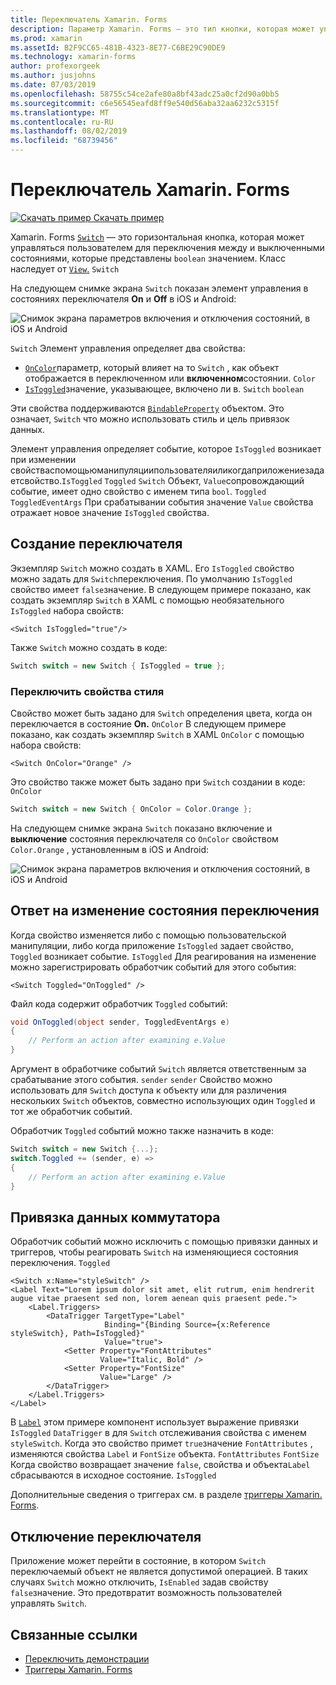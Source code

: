 ```yaml
---
title: Переключатель Xamarin. Forms
description: Параметр Xamarin. Forms — это тип кнопки, которая может управляться пользователем для переключения между состояниями. В этой статье объясняется, как использовать класс Switch для отображения переключаемого элемента пользовательского интерфейса.
ms.prod: xamarin
ms.assetId: B2F9CC65-481B-4323-8E77-C6BE29C90DE9
ms.technology: xamarin-forms
author: profexorgeek
ms.author: jusjohns
ms.date: 07/03/2019
ms.openlocfilehash: 58755c54ce2afe80a8bf43adc25a0cf2d90a0bb5
ms.sourcegitcommit: c6e56545eafd8ff9e540d56aba32aa6232c5315f
ms.translationtype: MT
ms.contentlocale: ru-RU
ms.lasthandoff: 08/02/2019
ms.locfileid: "68739456"
---
```

# <a name="xamarinforms-switch"></a>Переключатель Xamarin. Forms

[![Скачать пример](~/media/shared/download.png) Скачать пример](https://docs.microsoft.com/samples/xamarin/xamarin-forms-samples/userinterface-switchdemos/)

Xamarin. Forms [`Switch`](xref:Xamarin.Forms.Switch) — это горизонтальная кнопка, которая может управляться пользователем для переключения между и выключенными состояниями, которые представлены `boolean` значением. Класс наследует от [`View`.](xref:Xamarin.Forms.View) `Switch`

На следующем снимке экрана `Switch` показан элемент управления в состояниях переключателя **On** и **Off** в iOS и Android:

![Снимок экрана параметров включения и отключения состояний, в iOS и Android](switch-images/switch-states-default.png "Параметры в iOS и Android")

`Switch` Элемент управления определяет два свойства:

* [`OnColor`](xref:Xamarin.Forms.Switch.OnColor)параметр, который влияет на то `Switch` , как объект отображается в переключенном или **включенном**состоянии. `Color`
* [`IsToggled`](xref:Xamarin.Forms.Switch.IsToggled)значение, указывающее, включено ли в. `Switch` `boolean`

Эти свойства поддерживаются [`BindableProperty`](xref:Xamarin.Forms.BindableProperty) объектом. Это означает, `Switch` что можно использовать стиль и цель привязок данных.

Элемент управления определяет событие, которое `IsToggled` возникает при изменении свойстваспомощьюманипуляциипользователяиликогдаприложениезадаетсвойство.`IsToggled` `Toggled` `Switch` Объект, `Value`сопровождающий событие, имеет одно свойство с именем типа `bool`. `Toggled` `ToggledEventArgs` При срабатывании события значение `Value` свойства отражает новое значение `IsToggled` свойства.

## <a name="create-a-switch"></a>Создание переключателя

Экземпляр `Switch` можно создать в XAML. Его `IsToggled` свойство можно задать для `Switch`переключения. По умолчанию `IsToggled` свойство имеет `false`значение. В следующем примере показано, как создать экземпляр `Switch` в XAML с помощью необязательного `IsToggled` набора свойств:

```xaml
<Switch IsToggled="true"/>
```

Также `Switch` можно создать в коде:

```csharp
Switch switch = new Switch { IsToggled = true };
```

### <a name="switch-style-properties"></a>Переключить свойства стиля

Свойство может быть задано для `Switch` определения цвета, когда он переключается в состояние **On.** `OnColor` В следующем примере показано, как создать экземпляр `Switch` в XAML `OnColor` с помощью набора свойств:

```xaml
<Switch OnColor="Orange" />
```

Это свойство также может быть задано при `Switch` создании в коде: `OnColor`

```csharp
Switch switch = new Switch { OnColor = Color.Orange };
```

На следующем снимке экрана `Switch` показано включение и **выключение** состояния переключателя со `OnColor` свойством `Color.Orange` , установленным в iOS и Android:

![Снимок экрана параметров включения и отключения состояний, в iOS и Android](switch-images/switch-states-oncolor.png "Параметры в iOS и Android")

## <a name="respond-to-a-switch-state-change"></a>Ответ на изменение состояния переключения

Когда свойство изменяется либо с помощью пользовательской манипуляции, либо когда приложение `IsToggled` задает свойство, `Toggled` возникает событие. `IsToggled` Для реагирования на изменение можно зарегистрировать обработчик событий для этого события:

```xaml
<Switch Toggled="OnToggled" />
```

Файл кода содержит обработчик `Toggled` событий:

```csharp
void OnToggled(object sender, ToggledEventArgs e)
{
    // Perform an action after examining e.Value
}
```

Аргумент в обработчике событий `Switch` является ответственным за срабатывание этого события. `sender` `sender` Свойство можно использовать для `Switch` доступа к объекту или для различения нескольких `Switch` объектов, совместно использующих один `Toggled` и тот же обработчик событий.

Обработчик `Toggled` событий можно также назначить в коде:

```csharp
Switch switch = new Switch {...};
switch.Toggled += (sender, e) =>
{
    // Perform an action after examining e.Value
}
```

## <a name="data-bind-a-switch"></a>Привязка данных коммутатора

Обработчик событий можно исключить с помощью привязки данных и триггеров, чтобы реагировать `Switch` на изменяющиеся состояния переключения. `Toggled`

```xaml
<Switch x:Name="styleSwitch" />
<Label Text="Lorem ipsum dolor sit amet, elit rutrum, enim hendrerit augue vitae praesent sed non, lorem aenean quis praesent pede.">
    <Label.Triggers>
        <DataTrigger TargetType="Label"
                     Binding="{Binding Source={x:Reference styleSwitch}, Path=IsToggled}"
                     Value="true">
            <Setter Property="FontAttributes"
                    Value="Italic, Bold" />
            <Setter Property="FontSize"
                    Value="Large" />
        </DataTrigger>
    </Label.Triggers>
</Label>
```

В [`Label`](xref:Xamarin.Forms.Label) этом примере компонент использует выражение привязки `IsToggled` `DataTrigger` в для `Switch` отслеживания свойства с именем `styleSwitch`. Когда это свойство примет `true`значение `FontAttributes` , изменяются свойства `Label` и `FontSize` объекта. `FontAttributes` `FontSize` Когда свойство возвращает значение `false`, свойства и объекта`Label` сбрасываются в исходное состояние. `IsToggled`

Дополнительные сведения о триггерах см. в разделе [триггеры Xamarin. Forms](~/xamarin-forms/app-fundamentals/triggers.md).

## <a name="disable-a-switch"></a>Отключение переключателя

Приложение может перейти в состояние, в котором `Switch` переключаемый объект не является допустимой операцией. В таких случаях `Switch` можно отключить, `IsEnabled` задав свойству `false`значение. Это предотвратит возможность пользователей управлять `Switch`.

## <a name="related-links"></a>Связанные ссылки

* [Переключить демонстрации](https://docs.microsoft.com/samples/xamarin/xamarin-forms-samples/userinterface-switchdemos/)
* [Триггеры Xamarin. Forms](~/xamarin-forms/app-fundamentals/triggers.md)
